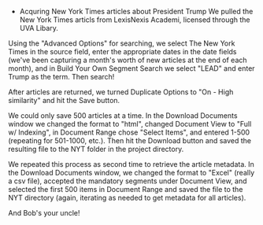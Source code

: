 * Acquring New York Times articles about President Trump
We pulled the New York Times articls from LexisNexis Academi, licensed through the UVA Libary. 

Using the "Advanced Options" for searching, we select The New York Times in the source field, enter the appropriate dates in the date fields (we've been capturing a month's worth of new articles at the end of each month), and in Build Your Own Segment Search we select "LEAD" and enter Trump as the term. Then search!

After articles are returned, we turned Duplicate Options to "On - High similarity" and hit the Save button.

We could only save 500 articles at a time. In the Download Documents window we changed the format to "html", changed Document View to "Full w/ Indexing", in Document Range chose "Select Items", and entered 1-500 (repeating for 501-1000, etc.). Then hit the Download button and saved the resulting file to the NYT folder in the project directory.

We repeated this process as second time to retrieve the article metadata. In the Download Documents window, we changed the format to "Excel" (really a csv file), accepted the mandatory segments under Document View, and selected the first 500 items in Document Range and saved the file to the NYT directory (again, iterating as needed to get metadata for all articles).

And Bob's your uncle!

